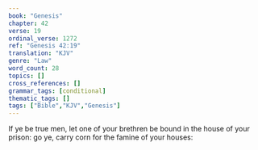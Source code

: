 ```yaml
---
book: "Genesis"
chapter: 42
verse: 19
ordinal_verse: 1272
ref: "Genesis 42:19"
translation: "KJV"
genre: "Law"
word_count: 28
topics: []
cross_references: []
grammar_tags: [conditional]
thematic_tags: []
tags: ["Bible","KJV","Genesis"]
---
```

If ye be true men, let one of your brethren be bound in the house of your prison: go ye, carry corn for the famine of your houses:
